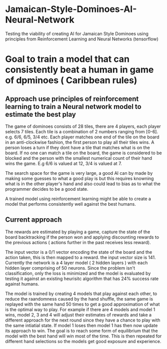 # Jamaican-Style-Dominoes-AI-Neural-Network
Testing the viability of creating AI for Jamaican Style Dominoes using principles from Reinforcement Learning and Neural Networks (tensorflow)

# Goal to train a model that can consistently beat a human in game of dpminoes ( Caribbean rules)

## Approach use principles of reinforcement learning to train a Neural network model to estimate the best play

The game of dominoes consists of 28 tiles, there are 4 players, each player selects 7 tiles. Each tile is a combination of 2 numbers ranging from [0-6]. e.g. 6/6, 6/5, 3/4 etc.
Each player matches one end of the tile on the board in an anti-clockwise fashion, the first person to play all their tiles wins. A person loses a turn
if they dont have a tile that matches what is on the board. If no one can match a tile on the board, the game is considered to be blocked and the person
with the smallest numerical count of their hand wins the game. E.g 6/6 is valued at 12, 3/4 is valued at 7.

The search space for the game is very large, a good AI can by made by making some guesses to what a good play is but this requires knowning what is in
the other player's hand and also could lead to bias as to what the programmer decides to be a good state.

A trained model using reinforcement learning might be able to create a model that performs consistently well against the best humans.

## Current approach

The rewards are estimated by playing a game, capture the state of the board backtracking if the person won and applying discounting rewards to the previous 
actions ( actions further in the past receives less reward).

The input vector is a 0/1 vector encoding the state of the board and the action taken, this is then mapped to a reward. the input vector size is 141.
Currently the network is a 4 layer model ( 2 hidden layers ) with each hidden layer comprising of 50 neurons. Since the problem isn't classification,
only the loss is minimized and the model is evaluated by testing it against an existing heurisitc algorithm that has 24% success rate against humans.

The model is trained by creating 4 models that play against each other, to reduce the raandomness caused by the hand shuffle, the same game is replayed
with the same hand 50 times to get a good approximation of what is the optimal way to play. For example if there are 4 models and model 1 wins, model
2, 3 and 4 will adjust their estimates of rewards and take a different approach for the next round since they have a chance to play with the same 
intiatial state. If model 1 loses then model 1 has then now update its approach to win. The goal is to reach some form of equilibrium that the model
with the best hand will win most of the time. This is then repeated for different hand selections so the models get good exposure and experience.
